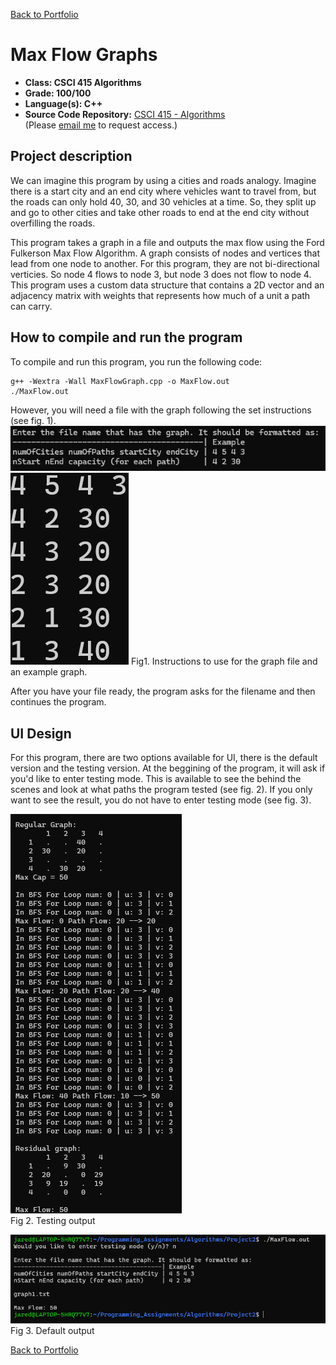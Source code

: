 [Back to Portfolio](../index.md)

Max Flow Graphs
===============

-   **Class: CSCI 415 Algorithms** 
-   **Grade: 100/100** 
-   **Language(s): C++** 
-   **Source Code Repository:** [CSCI 415 - Algorithms](https://github.com/JaredAndraszek42/CSCI-415-Algorithms/tree/main/Project2)  
    (Please [email me](mailto:JRAndraszek@csustudent.net?subject=GitHub%20Access) to request access.)

## Project description

We can imagine this program by using a cities and roads analogy. Imagine there is a start city and an end city where vehicles want to travel from, but the roads can only hold 40, 30, and 30 vehicles at a time. So, they split up and go to other cities and take other roads to end at the end city without overfilling the roads. 

This program takes a graph in a file and outputs the max flow using the Ford Fulkerson Max Flow Algorithm. A graph consists of nodes and vertices that lead from one node to another. For this program, they are not bi-directional verticies. So node 4 flows to node 3, but node 3 does not flow to node 4. This program uses a custom data structure that contains a 2D vector and an adjacency matrix with weights that represents how much of a unit a path can carry.

## How to compile and run the program

To compile and run this program, you run the following code:

```
g++ -Wextra -Wall MaxFlowGraph.cpp -o MaxFlow.out
./MaxFlow.out
```

However, you will need a file with the graph following the set instructions (see fig. 1).
![screenshot](../images/Max-Flow_Instructions.png)
![screenshot](../images/Max-Flow_graph1.png)
Fig1. Instructions to use for the graph file and an example graph.

After you have your file ready, the program asks for the filename and then continues the program.

## UI Design

For this program, there are two options available for UI, there is the default version and the testing version. At the beggining of the program, it will ask if you'd like to enter testing mode. This is available to see the behind the scenes and look at what paths the program tested (see fig. 2). If you only want to see the result, you do not have to enter testing mode (see fig. 3). 

![screenshot](../images/Max-Flow_testing.png)  
Fig 2. Testing output

![screenshot](../images/Max-Flow_default.png)  
Fig 3. Default output

[Back to Portfolio](../index.md)